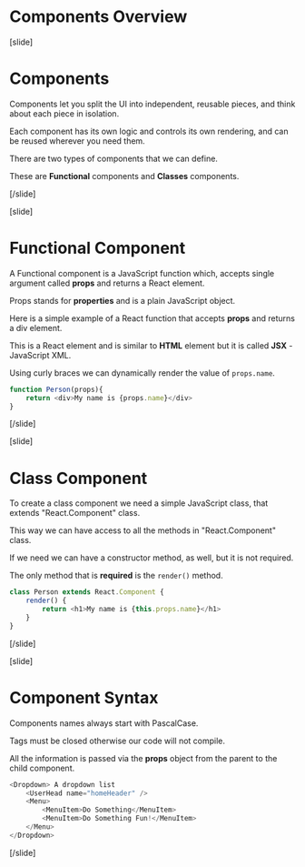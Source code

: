 # Components Overview

[slide]

# Components

Components let you split the UI into independent, reusable pieces, and think about each piece in isolation.

Each component has its own logic and controls its own rendering, and can be reused wherever you need them.

There are two types of components that we can define.

These are **Functional** components and **Classes** components.

[/slide]

[slide]

# Functional Component

A Functional component is a JavaScript function which, accepts single argument called **props** and returns a React element.

Props stands for **properties** and is a plain JavaScript object.

Here is a simple example of a React function that accepts **props** and returns a div element.

This is a React element and is similar to **HTML** element but it is called **JSX** - JavaScript XML.

Using curly braces we can dynamically render the value of `props.name`.

```js
function Person(props){
    return <div>My name is {props.name}</div>
}
```

[/slide]

[slide]

# Class Component

To create a class component we need a simple JavaScript class, that extends "React.Component" class.

This way we can have access to all the methods in "React.Component" class.

If we need we can have a constructor method, as well, but it is not required.

The only method that is **required** is the `render()` method.

```js
class Person extends React.Component {
    render() {
        return <h1>My name is {this.props.name}</h1>
    }
}
```

[/slide]

[slide]

# Component Syntax

Components names always start with PascalCase. 

Tags must be closed otherwise our code will not compile.

All the information is passed via the **props** object from the parent to the child component.

```js
<Dropdown> A dropdown list
    <UserHead name="homeHeader" />
    <Menu>
        <MenuItem>Do Something</MenuItem>
        <MenuItem>Do Something Fun!</MenuItem>
    </Menu>
</Dropdown>
```

[/slide]
